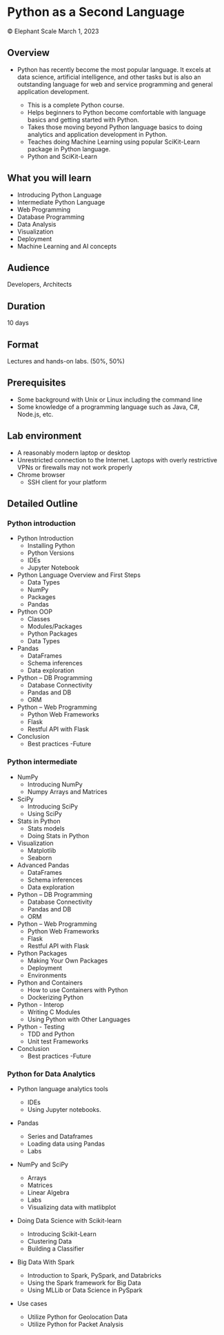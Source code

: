 # Python as a Second Language
© Elephant Scale
March 1, 2023

## Overview

* Python has recently become the most popular language.  It excels at data science,
artificial intelligence, and other tasks but is also an outstanding language for
web and service programming and general application development.  

  * This is a complete Python course. 
  * Helps beginners to Python become comfortable with language basics and getting started with Python.
  * Takes those moving beyond Python language basics to doing analytics and application development in Python.
  * Teaches doing Machine Learning using popular SciKit-Learn package in Python language.
  * Python and SciKit-Learn
  
## What you will learn
* Introducing Python Language
* Intermediate Python Language
* Web Programming
* Database Programming
* Data Analysis
* Visualization
* Deployment
* Machine Learning and AI concepts

## Audience
Developers, Architects

## Duration
10 days

## Format
Lectures and hands-on labs. (50%, 50%)

## Prerequisites

 * Some background with Unix or Linux including the command line
 * Some knowledge of a programming language such as Java, C#, Node.js, etc.

## Lab environment

* A reasonably modern laptop or desktop
* Unrestricted connection to the Internet. Laptops with overly restrictive VPNs or firewalls may not work properly
* Chrome browser
  - SSH client for your platform


## Detailed Outline

### Python introduction

 * Python Introduction
      - Installing Python
      - Python Versions
      - IDEs
      - Jupyter Notebook
 * Python Language Overview and First Steps
      - Data Types
      - NumPy
      - Packages
      - Pandas
 * Python OOP
      - Classes
      - Modules/Packages
      - Python Packages
      - Data Types
 * Pandas
      - DataFrames
      - Schema inferences
      - Data exploration
 * Python – DB Programming
      - Database Connectivity
      - Pandas and DB
      - ORM
 * Python – Web Programming
      - Python Web Frameworks
      - Flask
      - Restful API with Flask
 * Conclusion
     - Best practices
      -Future

### Python intermediate

* NumPy
  - Introducing NumPy
  - Numpy Arrays and Matrices
* SciPy
  - Introducing SciPy
  - Using SciPy
* Stats in Python
  - Stats models
  - Doing Stats in Python
* Visualization
  - Matplotlib
  - Seaborn
* Advanced  Pandas
  - DataFrames
  - Schema inferences
  - Data exploration
* Python – DB Programming
  - Database Connectivity
  - Pandas and DB
  - ORM
* Python – Web Programming
  - Python Web Frameworks
  - Flask
  - Restful API with Flask
* Python Packages
  - Making Your Own Packages
  - Deployment
  - Environments
* Python and Containers
  - How to use Containers with Python
  - Dockerizing Python
* Python - Interop
  - Writing C Modules
  - Using Python with Other Languages
* Python - Testing
  - TDD and Python
  - Unit test Frameworks
* Conclusion
  - Best practices
    -Future

### Python for Data Analytics

* Python language analytics tools
  * IDEs
  * Using Jupyter notebooks.

* Pandas
  * Series and Dataframes
  * Loading data using Pandas
  * Labs

* NumPy and SciPy
  * Arrays
  * Matrices
  * Linear Algebra
  * Labs
  * Visualizing data with matlibplot

* Doing Data Science with Scikit-learn
  * Introducing Scikit-Learn
  * Clustering Data
  * Building a Classifier

* Big Data With Spark
  * Introduction to Spark, PySpark, and Databricks
  * Using the Spark framework for Big Data
  * Using MLLib or Data Science in PySpark
* Use cases
  * Utilize Python for Geolocation Data
  * Utilize Python for Packet Analysis